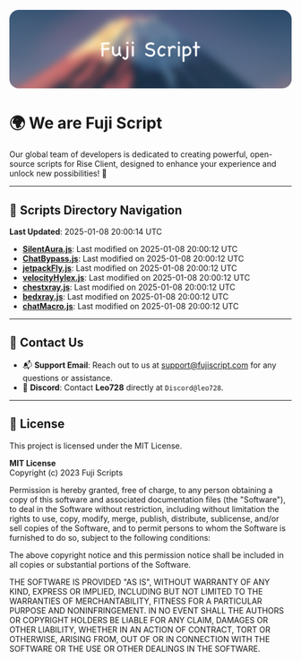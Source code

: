 ![Banner](.github/b.webp)

# 🌍 **We are Fuji Script**

Our global team of developers is dedicated to creating powerful, open-source scripts for Rise Client, designed to enhance your experience and unlock new possibilities! 🌟

---
<!-- SCRIPTS_NAVIGATION_START -->
## 📂 **Scripts Directory Navigation**

**Last Updated**: 2025-01-08 20:00:14 UTC

- **[SilentAura.js](scripts/SilentAura.js)**: Last modified on 2025-01-08 20:00:12 UTC
- **[ChatBypass.js](scripts/ChatBypass.js)**: Last modified on 2025-01-08 20:00:12 UTC
- **[jetpackFly.js](scripts/jetpackFly.js)**: Last modified on 2025-01-08 20:00:12 UTC
- **[velocityHylex.js](scripts/velocityHylex.js)**: Last modified on 2025-01-08 20:00:12 UTC
- **[chestxray.js](scripts/chestxray.js)**: Last modified on 2025-01-08 20:00:12 UTC
- **[bedxray.js](scripts/bedxray.js)**: Last modified on 2025-01-08 20:00:12 UTC
- **[chatMacro.js](scripts/chatMacro.js)**: Last modified on 2025-01-08 20:00:12 UTC

<!-- SCRIPTS_NAVIGATION_END -->

---

## 💬 **Contact Us**  
- 📬 **Support Email**: Reach out to us at [support@fujiscript.com](mailto:support@fujiscript.com) for any questions or assistance.  
- 💬 **Discord**: Contact **Leo728** directly at `Discord@leo728`.

---

## 📜 **License**

This project is licensed under the MIT License.  

**MIT License**  
Copyright (c) 2023 Fuji Scripts  

Permission is hereby granted, free of charge, to any person obtaining a copy of this software and associated documentation files (the "Software"), to deal in the Software without restriction, including without limitation the rights to use, copy, modify, merge, publish, distribute, sublicense, and/or sell copies of the Software, and to permit persons to whom the Software is furnished to do so, subject to the following conditions:  

The above copyright notice and this permission notice shall be included in all copies or substantial portions of the Software.  

THE SOFTWARE IS PROVIDED "AS IS", WITHOUT WARRANTY OF ANY KIND, EXPRESS OR IMPLIED, INCLUDING BUT NOT LIMITED TO THE WARRANTIES OF MERCHANTABILITY, FITNESS FOR A PARTICULAR PURPOSE AND NONINFRINGEMENT. IN NO EVENT SHALL THE AUTHORS OR COPYRIGHT HOLDERS BE LIABLE FOR ANY CLAIM, DAMAGES OR OTHER LIABILITY, WHETHER IN AN ACTION OF CONTRACT, TORT OR OTHERWISE, ARISING FROM, OUT OF OR IN CONNECTION WITH THE SOFTWARE OR THE USE OR OTHER DEALINGS IN THE SOFTWARE.  
